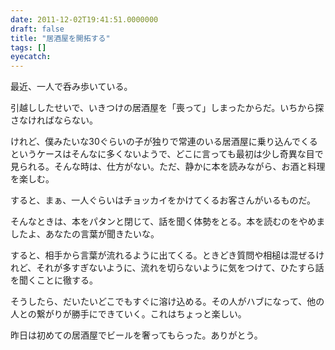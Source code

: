```yaml
---
date: 2011-12-02T19:41:51.0000000
draft: false
title: "居酒屋を開拓する"
tags: []
eyecatch: 
---
```

<p>最近、一人で呑み歩いている。</p><p>引越ししたせいで、いきつけの居酒屋を「喪って」しまったからだ。いちから探さなければならない。</p><p>けれど、僕みたいな30ぐらいの子が独りで常連のいる居酒屋に乗り込んでくるというケースはそんなに多くないようで、どこに言っても最初は少し奇異な目で見られる。そんな時は、仕方がない。ただ、静かに本を読みながら、お酒と料理を楽しむ。</p><p>すると、まぁ、一人ぐらいはチョッカイをかけてくるお客さんがいるものだ。</p><p>そんなときは、本をパタンと閉じて、話を聞く体勢をとる。本を読むのをやめましたよ、あなたの言葉が聞きたいな。</p><p>すると、相手から言葉が流れるように出てくる。ときどき質問や相槌は混ぜるけれど、それが多すぎないように、流れを切らないように気をつけて、ひたすら話を聞くことに徹する。</p><p>そうしたら、だいたいどこでもすぐに溶け込める。その人がハブになって、他の人との繋がりが勝手にできていく。これはちょっと楽しい。</p><p>昨日は初めての居酒屋でビールを奢ってもらった。ありがとう。</p>
